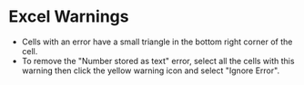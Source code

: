 # Excel Warnings

- Cells with an error have a small triangle in the bottom right corner of the cell.
- To remove the "Number stored as text" error, select all the cells with this warning then click the yellow warning icon and select "Ignore Error".
